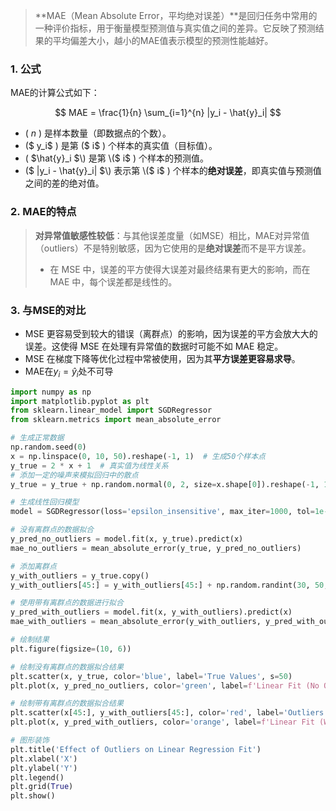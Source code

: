 > **MAE（Mean Absolute Error，平均绝对误差）**是回归任务中常用的一种评价指标，用于衡量模型预测值与真实值之间的差异。它反映了预测结果的平均偏差大小，越小的MAE值表示模型的预测性能越好。

### 1. **公式**
MAE的计算公式如下：

$$
MAE = \frac{1}{n} \sum_{i=1}^{n} |y_i - \hat{y}_i|
$$



- \( $n$ \) 是样本数量（即数据点的个数）。
- \($ y_i$ \) 是第 \($ i$ \) 个样本的真实值（目标值）。
- \( $\hat{y}_i $\) 是第 \($ i$ \) 个样本的预测值。
- \($ |y_i - \hat{y}_i| $\) 表示第 \($ i$ \) 个样本的**绝对误差**，即真实值与预测值之间的差的绝对值。

### 2. **MAE的特点**
> **对异常值敏感性较低**：与其他误差度量（如MSE）相比，MAE对异常值（outliers）不是特别敏感，因为它使用的是**绝对误差**而不是平方误差。
>
> - 在 MSE 中，误差的平方使得大误差对最终结果有更大的影响，而在 MAE 中，每个误差都是线性的。

### 3. **与MSE的对比**
- MSE 更容易受到较大的错误（离群点）的影响，因为误差的平方会放大大的误差。这使得 MSE 在处理有异常值的数据时可能不如 MAE 稳定。
- MSE 在梯度下降等优化过程中常被使用，因为其**平方误差更容易求导**。
- MAE在$y_i = \hat{y}_i$处不可导

~~~python
import numpy as np
import matplotlib.pyplot as plt
from sklearn.linear_model import SGDRegressor
from sklearn.metrics import mean_absolute_error

# 生成正常数据
np.random.seed(0)
x = np.linspace(0, 10, 50).reshape(-1, 1)  # 生成50个样本点
y_true = 2 * x + 1  # 真实值为线性关系
# 添加一定的噪声来模拟回归中的散点
y_true = y_true + np.random.normal(0, 2, size=x.shape[0]).reshape(-1, 1)  # 加入标准差为2的噪声

# 生成线性回归模型
model = SGDRegressor(loss='epsilon_insensitive', max_iter=1000, tol=1e-3)

# 没有离群点的数据拟合
y_pred_no_outliers = model.fit(x, y_true).predict(x)
mae_no_outliers = mean_absolute_error(y_true, y_pred_no_outliers)

# 添加离群点
y_with_outliers = y_true.copy()
y_with_outliers[45:] = y_with_outliers[45:] + np.random.randint(30, 50, 5).reshape(-1, 1)  # 添加一些离群点

# 使用带有离群点的数据进行拟合
y_pred_with_outliers = model.fit(x, y_with_outliers).predict(x)
mae_with_outliers = mean_absolute_error(y_with_outliers, y_pred_with_outliers)

# 绘制结果
plt.figure(figsize=(10, 6))

# 绘制没有离群点的数据拟合结果
plt.scatter(x, y_true, color='blue', label='True Values', s=50)
plt.plot(x, y_pred_no_outliers, color='green', label=f'Linear Fit (No Outliers), MAE = {mae_no_outliers:.2f}')

# 绘制带有离群点的数据拟合结果
plt.scatter(x[45:], y_with_outliers[45:], color='red', label='Outliers', s=100)
plt.plot(x, y_pred_with_outliers, color='orange', label=f'Linear Fit (With Outliers), MAE = {mae_with_outliers:.2f}')

# 图形装饰
plt.title('Effect of Outliers on Linear Regression Fit')
plt.xlabel('X')
plt.ylabel('Y')
plt.legend()
plt.grid(True)
plt.show()

~~~
